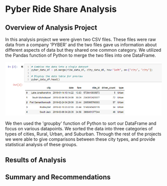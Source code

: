 # Pyber Ride Share Analysis

## Overview of Analysis Project
In this analysis project we were given two CSV files.  These files were raw data from a company 'PYBER' and the two files gave us information about different aspects of data but they shared one common category.  We utilized the Pandas function of Python to merge the two files into one DataFrame.   

![Merging Files](https://github.com/MXV0921/PyBer_Analysis/blob/main/Resources/Merged_DF.png)

We then used the 'groupby' function of Python to sort our DataFrame and focus on various datapoints.  We sorted the data into three categories of types of cities, Rural, Urban, and Suburban.  Through the rest of the projects we were able to give comparisons between these city types, and provide statistical analysis of these groups.

## Results of Analysis



## Summary and Recommendations
